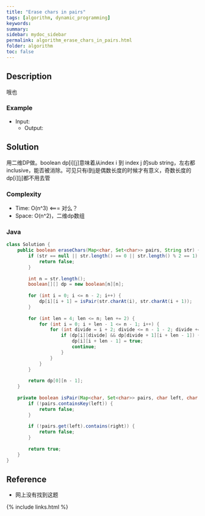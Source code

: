 ```yaml
---
title: "Erase chars in pairs"
tags: [algorithm, dynamic_programming]
keywords:
summary:
sidebar: mydoc_sidebar
permalink: algorithm_erase_chars_in_pairs.html
folder: algorithm
toc: false
---
```


## Description
哦也

### Example
* Input:
  * Output:

## Solution
用二维DP做。boolean dp[i][j]意味着从index i 到 index j 的sub string，左右都inclusive，能否被消除。可见只有i到j是偶数长度的时候才有意义，奇数长度的dp[i][j]都不用去管

### Complexity
* Time: O(n^3)    <=== 对么？
* Space: O(n^2)，二维dp数组

### Java
```java
class Solution {
    public boolean eraseChars(Map<char, Set<char>> pairs, String str) {
        if (str == null || str.length() == 0 || str.length() % 2 == 1) {
            return false;
        }
        
        int n = str.length();
        boolean[][] dp = new boolean[n][n];
        
        for (int i = 0; i <= n - 2; i++) {
            dp[i][i + 1] = isPair(str.charAt(i), str.charAt(i + 1));
        }
        
        for (int len = 4; len <= n; len += 2) {
            for (int i = 0; i + len - 1 <= n - 1; i++) {
                for (int divide = i + 2; divide <= n - 1 - 2; divide += 2) {
                    if (dp[i][divide] && dp[divide + 1][i + len - 1]) {
                        dp[i][i + len - 1] = true;
                        continue;
                    }
                }
            }
        }
        
        return dp[0][n - 1];
    }
    
    private boolean isPair(Map<char, Set<char>> pairs, char left, char right) {
        if (!pairs.containsKey(left)) {
            return false;
        }
        
        if (!pairs.get(left).contains(right)) {
            return false;
        }
        
        return true;
    }
}
```

## Reference
* 网上没有找到这题

{% include links.html %}
